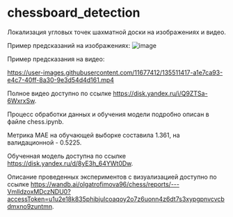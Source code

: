 # chessboard_detection

Локализация угловых точек шахматной доски на изображениях и видео.

Пример предсказаний на изображениях:
![image](https://user-images.githubusercontent.com/11677412/135500808-32ab0952-6870-4126-80c1-e4161c98c76d.png)

Пример предсказания на видео:

https://user-images.githubusercontent.com/11677412/135511417-a1e7ca93-e4c7-40ff-8a30-9e3d54d4d161.mp4

Полное видео доступно по ссылке https://disk.yandex.ru/i/Q9ZTSa-6WxrxSw.

Процесс обработки данных и обучения модели подробно описан в файле chess.ipynb.

Метрика MAE на обучающей выборке составила 1.361, на валидационной - 0.5225.

Обученная модель доступна по ссылке https://disk.yandex.ru/d/8yE3h_64YWt0Dw.

Описание проведенных экспериментов с визуализацией доступно по ссылке https://wandb.ai/olgatrofimova96/chess/reports/---VmlldzoxMDczNDU0?accessToken=u1u2e18k835phibjulcoaqoy2o7z6uonn4z6dt7s3xypgpnvcvcbdmxno9zuntmn.
